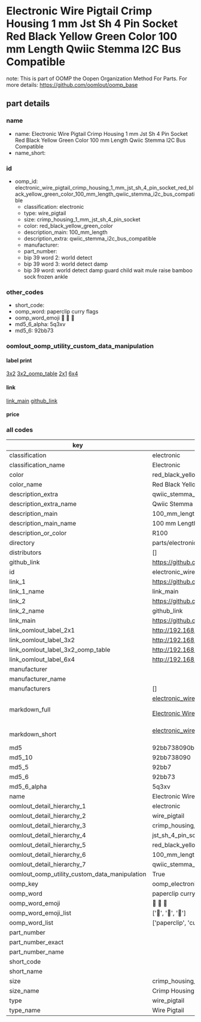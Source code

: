 # Electronic Wire Pigtail Crimp Housing 1 mm Jst Sh 4 Pin Socket Red Black Yellow Green Color 100 mm Length Qwiic Stemma I2C Bus Compatible  

note: This is part of OOMP the Oopen Organization Method For Parts. For more details: https://github.com/oomlout/oomp_base

##  part details





### name
* name: Electronic Wire Pigtail Crimp Housing 1 mm Jst Sh 4 Pin Socket Red Black Yellow Green Color 100 mm Length Qwiic Stemma I2C Bus Compatible
* name_short: 
### id
* oomp_id: electronic_wire_pigtail_crimp_housing_1_mm_jst_sh_4_pin_socket_red_black_yellow_green_color_100_mm_length_qwiic_stemma_i2c_bus_compatible
  * classification: electronic
  * type: wire_pigtail
  * size: crimp_housing_1_mm_jst_sh_4_pin_socket
  * color: red_black_yellow_green_color
  * description_main: 100_mm_length
  * description_extra: qwiic_stemma_i2c_bus_compatible
  * manufacturer: 
  * part_number: 
  * bip 39 word 2: world detect
  * bip 39 word 3: world detect damp
  * bip 39 word: world detect damp guard child wait mule raise bamboo sock frozen ankle

### other_codes
* short_code: 
* oomp_word: paperclip curry flags
* oomp_word_emoji :paperclip: :curry: :flags:
* md5_6_alpha: 5q3xv
* md5_6: 92bb73






### oomlout_oomp_utility_custom_data_manipulation
#### label print
[3x2](http://192.168.1.245:1112/?label=oomp%205q3xv)
[3x2_oomp_table](http://192.168.1.107:1112/?label=oomp%205q3xv)
[2x1](http://192.168.1.242:1112/?label=oomp%205q3xv)
[6x4](http://192.168.1.55:1112/?label=oomp%205q3xv)    

#### link

[link_main](https://github.com/oomlout/oomlout_oomp_current_version_messy/tree/main/parts/electronic_wire_pigtail_crimp_housing_1_mm_jst_sh_4_pin_socket_red_black_yellow_green_color_100_mm_length_qwiic_stemma_i2c_bus_compatible) [github_link](https://github.com/oomlout/oomlout_oomp_part_src/tree/main/parts/electronic_wire_pigtail_crimp_housing_1_mm_jst_sh_4_pin_socket_red_black_yellow_green_color_100_mm_length_qwiic_stemma_i2c_bus_compatible)                             

#### price







### all codes 
| key | value |  
| --- | --- |  
| classification | electronic |  
| classification_name | Electronic |  
| color | red_black_yellow_green_color |  
| color_name | Red Black Yellow Green Color |  
| description_extra | qwiic_stemma_i2c_bus_compatible |  
| description_extra_name | Qwiic Stemma I2C Bus Compatible |  
| description_main | 100_mm_length |  
| description_main_name | 100 mm Length |  
| description_or_color | R100 |  
| directory | parts/electronic_wire_pigtail_crimp_housing_1_mm_jst_sh_4_pin_socket_red_black_yellow_green_color_100_mm_length_qwiic_stemma_i2c_bus_compatible |  
| distributors | [] |  
| github_link | https://github.com/oomlout/oomlout_oomp_part_src/tree/main/parts/electronic_wire_pigtail_crimp_housing_1_mm_jst_sh_4_pin_socket_red_black_yellow_green_color_100_mm_length_qwiic_stemma_i2c_bus_compatible |  
| id | electronic_wire_pigtail_crimp_housing_1_mm_jst_sh_4_pin_socket_red_black_yellow_green_color_100_mm_length_qwiic_stemma_i2c_bus_compatible |  
| link_1 | https://github.com/oomlout/oomlout_oomp_current_version_messy/tree/main/parts/electronic_wire_pigtail_crimp_housing_1_mm_jst_sh_4_pin_socket_red_black_yellow_green_color_100_mm_length_qwiic_stemma_i2c_bus_compatible |  
| link_1_name | link_main |  
| link_2 | https://github.com/oomlout/oomlout_oomp_part_src/tree/main/parts/electronic_wire_pigtail_crimp_housing_1_mm_jst_sh_4_pin_socket_red_black_yellow_green_color_100_mm_length_qwiic_stemma_i2c_bus_compatible |  
| link_2_name | github_link |  
| link_main | https://github.com/oomlout/oomlout_oomp_current_version_messy/tree/main/parts/electronic_wire_pigtail_crimp_housing_1_mm_jst_sh_4_pin_socket_red_black_yellow_green_color_100_mm_length_qwiic_stemma_i2c_bus_compatible |  
| link_oomlout_label_2x1 | http://192.168.1.242:1112/?label=oomp%205q3xv |  
| link_oomlout_label_3x2 | http://192.168.1.245:1112/?label=oomp%205q3xv |  
| link_oomlout_label_3x2_oomp_table | http://192.168.1.107:1112/?label=oomp%205q3xv |  
| link_oomlout_label_6x4 | http://192.168.1.55:1112/?label=oomp%205q3xv |  
| manufacturer |  |  
| manufacturer_name |  |  
| manufacturers | [] |  
| markdown_full | [electronic_wire_pigtail_crimp_housing_1_mm_jst_sh_4_pin_socket_red_black_yellow_green_color_100_mm_length_qwiic_stemma_i2c_bus_compatible](https://github.com/oomlout/oomlout_oomp_current_version_messy/tree/main/parts/electronic_wire_pigtail_crimp_housing_1_mm_jst_sh_4_pin_socket_red_black_yellow_green_color_100_mm_length_qwiic_stemma_i2c_bus_compatible)<br>[](https://github.com/oomlout/oomlout_oomp_current_version_messy/tree/main/parts/electronic_wire_pigtail_crimp_housing_1_mm_jst_sh_4_pin_socket_red_black_yellow_green_color_100_mm_length_qwiic_stemma_i2c_bus_compatible)<br>[Electronic Wire Pigtail Crimp Housing 1 Mm Jst Sh 4 Pin Socket Red Black Yellow Green Color 100 Mm Length Qwiic Stemma I2C Bus Compatible](https://github.com/oomlout/oomlout_oomp_current_version_messy/tree/main/parts/electronic_wire_pigtail_crimp_housing_1_mm_jst_sh_4_pin_socket_red_black_yellow_green_color_100_mm_length_qwiic_stemma_i2c_bus_compatible)<br><br> |  
| markdown_short | [electronic_wire_pigtail_crimp_housing_1_mm_jst_sh_4_pin_socket_red_black_yellow_green_color_100_mm_length_qwiic_stemma_i2c_bus_compatible](https://github.com/oomlout/oomlout_oomp_current_version_messy/tree/main/parts/electronic_wire_pigtail_crimp_housing_1_mm_jst_sh_4_pin_socket_red_black_yellow_green_color_100_mm_length_qwiic_stemma_i2c_bus_compatible)<br><br> |  
| md5 | 92bb738090b1322bd993f6746e4f1fed |  
| md5_10 | 92bb738090 |  
| md5_5 | 92bb7 |  
| md5_6 | 92bb73 |  
| md5_6_alpha | 5q3xv |  
| name | Electronic Wire Pigtail Crimp Housing 1 mm Jst Sh 4 Pin Socket Red Black Yellow Green Color 100 mm Length Qwiic Stemma I2C Bus Compatible |  
| oomlout_detail_hierarchy_1 | electronic |  
| oomlout_detail_hierarchy_2 | wire_pigtail |  
| oomlout_detail_hierarchy_3 | crimp_housing_1_mm |  
| oomlout_detail_hierarchy_4 | jst_sh_4_pin_socket |  
| oomlout_detail_hierarchy_5 | red_black_yellow_green_color |  
| oomlout_detail_hierarchy_6 | 100_mm_length |  
| oomlout_detail_hierarchy_7 | qwiic_stemma_i2c_bus_compatible |  
| oomlout_oomp_utility_custom_data_manipulation | True |  
| oomp_key | oomp_electronic_wire_pigtail_crimp_housing_1_mm_jst_sh_4_pin_socket_red_black_yellow_green_color_100_mm_length_qwiic_stemma_i2c_bus_compatible |  
| oomp_word | paperclip curry flags |  
| oomp_word_emoji | :paperclip: :curry: :flags: |  
| oomp_word_emoji_list | [':paperclip:', ':curry:', ':flags:'] |  
| oomp_word_list | ['paperclip', 'curry', 'flags'] |  
| part_number |  |  
| part_number_exact |  |  
| part_number_name |  |  
| short_code |  |  
| short_name |  |  
| size | crimp_housing_1_mm_jst_sh_4_pin_socket |  
| size_name | Crimp Housing 1 mm Jst Sh 4 Pin Socket |  
| type | wire_pigtail |  
| type_name | Wire Pigtail |  
